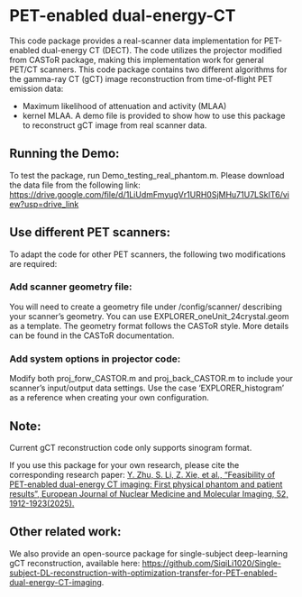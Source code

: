 # PET-enabled dual-energy-CT
This code package provides a real-scanner data implementation for PET-enabled dual-energy CT (DECT). The code utilizes the projector modified from CASToR package, making this implementation work for general PET/CT scanners. This code package contains two different algorithms for the gamma-ray CT (gCT) image reconstruction from time-of-flight PET emission data: 
* Maximum likelihood of attenuation and activity (MLAA) 
* kernel MLAA. 
A demo file is provided to show how to use this package to reconstruct gCT image from real scanner data.

## Running the Demo:
To test the package, run Demo_testing_real_phantom.m.
Please download the data file from the following link:
https://drive.google.com/file/d/1LiUdmFmyugVr1URH0SjMHu71U7LSkIT6/view?usp=drive_link

## Use different PET scanners:
To adapt the code for other PET scanners, the following two modifications are required:
### Add scanner geometry file:
You will need to create a geometry file under /config/scanner/ describing your scanner’s geometry. You can use EXPLORER_oneUnit_24crystal.geom as a template. The geometry format follows the CASToR style. More details can be found in the CASToR documentation.
### Add system options in projector code:
Modify both proj_forw_CASTOR.m and proj_back_CASTOR.m to include your scanner’s input/output data settings. Use the case ‘EXPLORER_histogram’ as a reference when creating your own configuration.

## Note: 
Current gCT reconstruction code only supports sinogram format.

If you use this package for your own research, please cite the corresponding research paper:
[Y. Zhu, S. Li, Z. Xie, et al., “Feasibility of PET-enabled dual-energy CT imaging: First physical phantom and patient results”, European Journal of Nuclear Medicine and Molecular Imaging, 52, 1912-1923(2025).](https://link.springer.com/article/10.1007/s00259-024-06975-5)

## Other related work:
We also provide an open-source package for single-subject deep-learning gCT reconstruction, available here: https://github.com/SiqiLi1020/Single-subject-DL-reconstruction-with-optimization-transfer-for-PET-enabled-dual-energy-CT-imaging.


